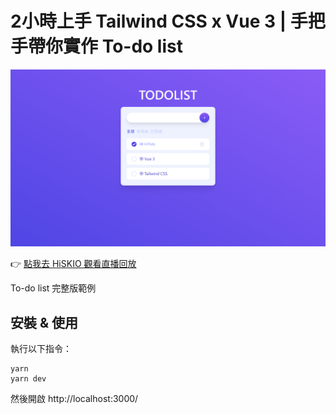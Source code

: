 # 2小時上手 Tailwind CSS x Vue 3 | 手把手帶你實作 To-do list

![截圖](screen.png)

👉 [點我去 HiSKIO 觀看直播回放](https://hiskio.com/courses/576/about)

To-do list 完整版範例

## 安裝 & 使用

執行以下指令：

```
yarn
yarn dev
```

然後開啟 http://localhost:3000/
